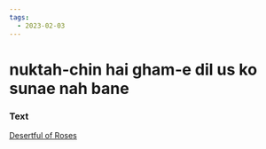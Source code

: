 ```yaml
---
tags:
  - 2023-02-03
---
```

# nuktah-chin hai gham-e dil us ko sunae nah bane

### Text
[Desertful of Roses](http://www.columbia.edu/itc/mealac/pritchett/00ghalib/191/index_191.html)

